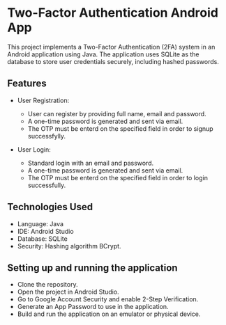 # Two-Factor Authentication Android App
This project implements a Two-Factor Authentication (2FA) system in an Android application using Java. 
The application uses SQLite as the database to store user credentials securely, including hashed passwords.

## Features
- User Registration:
    - User can register by providing full name, email and password.
    - A one-time password is generated and sent via email.
    - The OTP must be enterd on the specified field in order to signup successfylly.
 
- User Login:
    - Standard login with an email and password.
    -  A one-time password is generated and sent via email.
    - The OTP must be enterd on the specified field in order to login successfully.
 
## Technologies Used
- Language: Java
- IDE: Android Studio
- Database: SQLite
- Security: Hashing algorithm BCrypt.

## Setting up and running the application
- Clone the repository.
- Open the project in Android Studio.
- Go to Google Account Security and enable 2-Step Verification.
- Generate an App Password to use in the application.
- Build and run the application on an emulator or physical device.
  
